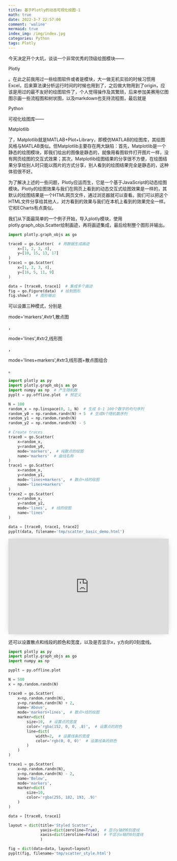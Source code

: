 ```yaml
---
title: 基于Plotly的动态可视化绘图-1
math: true
date: 2022-3-7 22:57:00
comment: 'waline'
mermaid: true
index_img: /img/index.jpg
categories: Python
tags: Plotly
---
```


​	今天决定开个大坑，谈谈一个非常优秀的顶级绘图模块——<p class="note note-primary">Plotly</p>。在此之前我用过一些绘图软件或者是模块，大一做无机实验的时候习惯用Excel，后来算法课分析运行时间的时候也用到了，之后做大物用到了origin，应该是用过的最不友好的绘图软件了，个人觉得操作及其繁琐，后来参加美赛用亿图图示画一些流程图和树状图，以及markdown也支持流程图，最后就是<p class="note note-primary">Python</p>可视化绘图库——<p class="note note-primary">Matplotlib</p>了，Matplotlib就是MATLAB+Plot+Library，即模仿MATLAB的绘图库，其绘图风格与MATLAB类似。但Matplotlib主要存在两大缺陷：首先，Matplotlib是一个静态的绘图模块，即我们绘出的图像是静态的，就像用看图软件打开图片一样，没有网页绘图的交互式效果；其次，Matplotlib绘图结果的分享很不方便，在绘图结果分享给别人时只能以图片的方式分享，别人看到的绘图结果完全是静态的，这种体验很不好。　　

​	为了解决上述的一些问题，Plotly应运而生，它是一个基于JavaScript的动态绘图模块。Plotly的绘图效果与我们在网页上看到的动态交互式绘图效果是一样的，其默认的绘图结果是一个HTML网页文件，通过浏览器就可以查看。我们可以把这个HTML文件分享给其他人，对方看到的效果与我们在本机上看到的效果完全一样。它和ECharts有点类似。

​	我们从下面最简单的一个例子开始，导入plotly模块，使用plotly.graph_objs.Scatter绘制画迹，再将画迹集成，最后绘制整个图形并输出。

```python
import plotly.graph_objs as go

trace0 = go.Scatter(  # 用数据生成画迹
    x=[1, 2, 3, 4],
    y=[10, 15, 13, 17]
)
trace1 = go.Scatter(
    x=[1, 2, 3, 4],
    y=[16, 5, 11, 9]
)

data = [trace0, trace1]  # 集成多个画迹
fig = go.Figure(data)  # 绘制图形
fig.show()  # 图形输出
```





​     可以设置三种模式，分别是<p class="note note-primary">mode='markers',#xtr1,散点图</p>，<p class="note note-primary">mode='lines',#xtr2,线形图</p>，<p class="note note-primary">mode='lines+markers',#xtr3,线形图+散点图组合</p>。

```python
import plotly as py
import plotly.graph_objs as go
import numpy as np  # 产生随机数
pyplt = py.offline.plot  # 预定义

N = 100
random_x = np.linspace(0, 1, N)  # 生成 0-1 100个数字的均匀序列
random_y0 = np.random.randn(N) + 5  # 生成N个随机数序列
random_y1 = np.random.randn(N)
random_y2 = np.random.randn(N) - 5

# Create traces
trace0 = go.Scatter(
    x=random_x,
    y=random_y0,
    mode='markers',  # 纯散点的绘图
    name='markers'  # 曲线名称
)
trace1 = go.Scatter(
    x=random_x,
    y=random_y1,
    mode='lines+markers',  # 散点+线的绘图
    name='lines+markers'
)
trace2 = go.Scatter(
    x=random_x,
    y=random_y2,
    mode='lines',  # 线的绘图
    name='lines'
)

data = [trace0, trace1, trace2]
pyplt(data, filename='tmp/scatter_basic_demo.html')
```



<iframe src="https://gitee.com/zshki/images/blob/master/绘图html/first_offline_start.html" height="300px" width="100%" scrolling="auto" frameborder="0" style="box-shadow: 0px 0px 20px -10px #888;">
</iframe>

​	还可以设置散点和线段的颜色和宽度，以及是否显示x，y方向的0刻度线。

```python
import plotly as py
import plotly.graph_objs as go
import numpy as np

pyplt = py.offline.plot

N = 500
x = np.random.randn(N)

trace0 = go.Scatter(
    x=np.random.randn(N),
    y=np.random.randn(N) + 2,
    name='Above',
    mode='markers+lines',  # 散点+线的绘图
    marker=dict(
        size=10,  # 设置点的宽度
        color='rgba(152, 0, 0, .8)',  # 设置点的颜色
        line=dict(
            width=2,  # 设置线条的宽度
            color='rgb(0, 0, 0)'  # 设置线条的颜色
        )
    )
)

trace1 = go.Scatter(
    x=np.random.randn(N),
    y=np.random.randn(N) - 2,
    name='Below',
    mode='markers',
    marker=dict(
        size=10,
        color='rgba(255, 182, 193, .9)'
    )
)

data = [trace0, trace1]

layout = dict(title='Styled Scatter',
              yaxis=dict(zeroline=True),  # 显示y轴的0刻度线
              xaxis=dict(zeroline=False)  # 不显示x轴的0刻度线
              )

fig = dict(data=data, layout=layout)
pyplt(fig, filename='tmp/scatter_style.html')
```